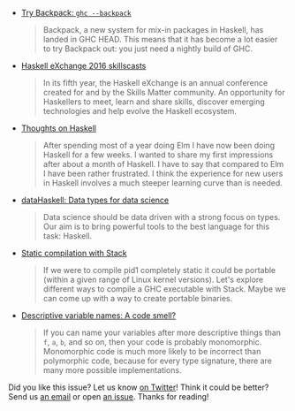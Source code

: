-   [Try Backpack: `ghc --backpack`](http://blog.ezyang.com/2016/10/try-backpack-ghc-backpack/)

    > Backpack, a new system for mix-in packages in Haskell, has landed in GHC HEAD. This means that it has become a lot easier to try Backpack out: you just need a nightly build of GHC.

-   [Haskell eXchange 2016 skillscasts](https://skillsmatter.com/conferences/7276-haskell-exchange-2016#skillscasts)

    > In its fifth year, the Haskell eXchange is an annual conference created for and by the Skills Matter community. An opportunity for Haskellers to meet, learn and share skills, discover emerging technologies and help evolve the Haskell ecosystem.

-   [Thoughts on Haskell](http://get-finch.com/2016/09/26/thoughts_on_haskell.html)

    > After spending most of a year doing Elm I have now been doing Haskell for a few weeks. I wanted to share my first impressions after about a month of Haskell. I have to say that compared to Elm I have been rather frustrated. I think the experience for new users in Haskell involves a much steeper learning curve than is needed.

-   [dataHaskell: Data types for data science](http://www.datahaskell.org)

    > Data science should be data driven with a strong focus on types. Our aim is to bring powerful tools to the best language for this task: Haskell.

-   [Static compilation with Stack](https://www.fpcomplete.com/blog/2016/10/static-compilation-with-stack)

    > If we were to compile pid1 completely static it could be portable (within a given range of Linux kernel versions). Let's explore different ways to compile a GHC executable with Stack. Maybe we can come up with a way to create portable binaries.

-   [Descriptive variable names: A code smell?](http://degoes.net/articles/insufficiently-polymorphic)

    > If you can name your variables after more descriptive things than `f`, `a`, `b`, and so on, then your code is probably monomorphic. Monomorphic code is much more likely to be incorrect than polymorphic code, because for every type signature, there are many more possible implementations.

Did you like this issue?
Let us know [on Twitter](https://twitter.com/haskellweekly)!
Think it could be better?
Send us [an email](mailto:info@haskellweekly.news) or open [an issue](https://github.com/haskellweekly/haskellweekly.github.io/issues/new).
Thanks for reading!
